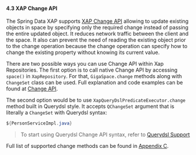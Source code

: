#### <a name="change"/>4.3 XAP Change API

The Spring Data XAP supports [XAP Change API](http://docs.gigaspaces.com/xap101/change-api.html) allowing to update existing objects in space by specifying only the required change instead of passing the entire updated object. It reduces network traffic between the client and the space. It also can prevent the need of reading the existing object prior to the change operation because the change operation can specify how to change the existing property without knowing its current value.

There are two possible ways you can use Change API within Xap Repositories. The first option is to call native Change API by accessing `space()` in `XapRepository`. For that, `GigaSpace.change` methods along with `ChangeSet` class can be used. Full explanation and code examples can be found at [Change API](http://docs.gigaspaces.com/xap101/change-api.html).

The second option would be to use `XapQueryDslPredicateExecutor.change` method built in Querydsl style. It accepts `QChangeSet` argument that is literally a `ChangeSet` with Querydsl syntax:
```java
${PersonServiceImpl.java}
```
> To start using Querydsl Change API syntax, refer to [Querydsl Support](#querydsl)

Full list of supported change methods can be found in [Appendix C](#appendix-c).
